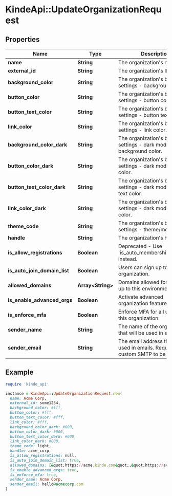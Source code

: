 # KindeApi::UpdateOrganizationRequest

## Properties

| Name | Type | Description | Notes |
| ---- | ---- | ----------- | ----- |
| **name** | **String** | The organization&#39;s name. | [optional] |
| **external_id** | **String** | The organization&#39;s ID. | [optional] |
| **background_color** | **String** | The organization&#39;s brand settings - background color. | [optional] |
| **button_color** | **String** | The organization&#39;s brand settings - button color. | [optional] |
| **button_text_color** | **String** | The organization&#39;s brand settings - button text color. | [optional] |
| **link_color** | **String** | The organization&#39;s brand settings - link color. | [optional] |
| **background_color_dark** | **String** | The organization&#39;s brand settings - dark mode background color. | [optional] |
| **button_color_dark** | **String** | The organization&#39;s brand settings - dark mode button color. | [optional] |
| **button_text_color_dark** | **String** | The organization&#39;s brand settings - dark mode button text color. | [optional] |
| **link_color_dark** | **String** | The organization&#39;s brand settings - dark mode link color. | [optional] |
| **theme_code** | **String** | The organization&#39;s brand settings - theme/mode. | [optional] |
| **handle** | **String** | The organization&#39;s handle. | [optional] |
| **is_allow_registrations** | **Boolean** | Deprecated - Use &#39;is_auto_membership_enabled&#39; instead. | [optional] |
| **is_auto_join_domain_list** | **Boolean** | Users can sign up to this organization. | [optional] |
| **allowed_domains** | **Array&lt;String&gt;** | Domains allowed for self-sign up to this environment. | [optional] |
| **is_enable_advanced_orgs** | **Boolean** | Activate advanced organization features. | [optional] |
| **is_enforce_mfa** | **Boolean** | Enforce MFA for all users in this organization. | [optional] |
| **sender_name** | **String** | The name of the organization that will be used in emails | [optional] |
| **sender_email** | **String** | The email address that will be used in emails. Requires custom SMTP to be set up. | [optional] |

## Example

```ruby
require 'kinde_api'

instance = KindeApi::UpdateOrganizationRequest.new(
  name: Acme Corp,
  external_id: some1234,
  background_color: #fff,
  button_color: #fff,
  button_text_color: #fff,
  link_color: #fff,
  background_color_dark: #000,
  button_color_dark: #000,
  button_text_color_dark: #000,
  link_color_dark: #000,
  theme_code: light,
  handle: acme_corp,
  is_allow_registrations: null,
  is_auto_join_domain_list: true,
  allowed_domains: [&quot;https://acme.kinde.com&quot;,&quot;https://acme.com&quot;],
  is_enable_advanced_orgs: true,
  is_enforce_mfa: true,
  sender_name: Acme Corp,
  sender_email: hello@acmecorp.com
)
```


